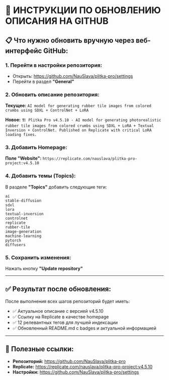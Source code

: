 # 🔧 ИНСТРУКЦИИ ПО ОБНОВЛЕНИЮ ОПИСАНИЯ НА GITHUB

## **📋 Что нужно обновить вручную через веб-интерфейс GitHub:**

### **1. Перейти в настройки репозитория:**
- Открыть: https://github.com/NauSlava/plitka-pro/settings
- Перейти в раздел **"General"**

### **2. Обновить описание репозитория:**
**Текущее:** `AI model for generating rubber tile images from colored crumbs using SDXL + ControlNet + LoRA`

**Новое:** `🏗️ Plitka Pro v4.5.10 - AI model for generating photorealistic rubber tile images from colored crumbs using SDXL + LoRA + Textual Inversion + ControlNet. Published on Replicate with critical LoRA loading fixes.`

### **3. Добавить Homepage:**
**Поле "Website":** `https://replicate.com/nauslava/plitka-pro-project:v4.5.10`

### **4. Добавить темы (Topics):**
В разделе **"Topics"** добавить следующие теги:
```
ai
stable-diffusion
sdxl
lora
textual-inversion
controlnet
replicate
rubber-tile
image-generation
machine-learning
pytorch
diffusers
```

### **5. Сохранить изменения:**
Нажать кнопку **"Update repository"**

---

## **✅ Результат после обновления:**

После выполнения всех шагов репозиторий будет иметь:
- ✅ Актуальное описание с версией v4.5.10
- ✅ Ссылку на Replicate в качестве homepage
- ✅ 12 релевантных тегов для лучшей индексации
- ✅ Обновленный README.md с badges и актуальной информацией

---

## **🔗 Полезные ссылки:**
- **Репозиторий:** https://github.com/NauSlava/plitka-pro
- **Replicate:** https://replicate.com/nauslava/plitka-pro-project:v4.5.10
- **Настройки:** https://github.com/NauSlava/plitka-pro/settings
